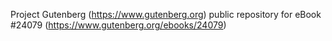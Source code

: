 Project Gutenberg (https://www.gutenberg.org) public repository for eBook #24079 (https://www.gutenberg.org/ebooks/24079)
